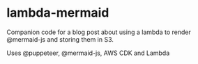 # lambda-mermaid

Companion code for a blog post about using a lambda to render @mermaid-js and storing them in S3.

Uses @puppeteer, @mermaid-js, AWS CDK and Lambda
